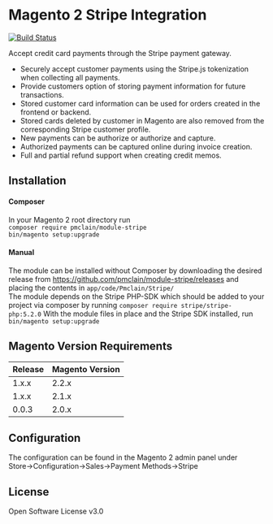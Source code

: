 # Magento 2 Stripe Integration
[![Build Status](https://travis-ci.org/pmclain/module-stripe.svg?branch=master)](https://travis-ci.org/pmclain/module-stripe)  

Accept credit card payments through the Stripe payment gateway.

* Securely accept customer payments using the Stripe.js tokenization when
collecting all payments.
* Provide customers option of storing payment information for future 
transactions.
* Stored customer card information can be used for orders created in the
frontend or backend.
* Stored cards deleted by customer in Magento are also removed from the
corresponding Stripe customer profile.
* New payments can be authorize or authorize and capture.
* Authorized payments can be captured online during invoice creation.
* Full and partial refund support when creating credit memos.

## Installation
#### Composer
In your Magento 2 root directory run  
`composer require pmclain/module-stripe`  
`bin/magento setup:upgrade`  

#### Manual
The module can be installed without Composer by downloading the desired
release from https://github.com/pmclain/module-stripe/releases and placing
the contents in `app/code/Pmclain/Stripe/`  
The module depends on the Stripe PHP-SDK which should be added to your
project via composer by running `composer require stripe/stripe-php:5.2.0`
With the module files in place and the Stripe SDK installed,
run `bin/magento setup:upgrade`

## Magento Version Requirements
| Release | Magento Version |
| ------- | --------------- |
| 1.x.x   | 2.2.x           | 
| 1.x.x   | 2.1.x           |
| 0.0.3   | 2.0.x           |

## Configuration
The configuration can be found in the Magento 2 admin panel under  
Store->Configuration->Sales->Payment Methods->Stripe

## License
Open Software License v3.0
